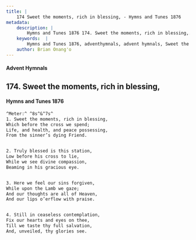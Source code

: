 ```yaml
---
title: |
    174 Sweet the moments, rich in blessing, - Hymns and Tunes 1876
metadata:
    description: |
        Hymns and Tunes 1876 174. Sweet the moments, rich in blessing,. Which before the cross we spend; Life, and health, and peace possessing, From the sinner’s dying Friend. 
    keywords:  |
        Hymns and Tunes 1876, adventhymnals, advent hymnals, Sweet the moments, rich in blessing,, Which before the cross we spend;, 
    author: Brian Onang'o
---
```


#### Advent Hymnals
## 174. Sweet the moments, rich in blessing,
####  Hymns and Tunes 1876

```txt
^Meter:^ ^8s^&^7s^
1. Sweet the moments, rich in blessing,
Which before the cross we spend;
Life, and health, and peace possessing,
From the sinner’s dying Friend.


2. Truly blessed is this station,
Low before his cross to lie,
While we see divine compassion,
Beaming in his gracious eye.


3. Here we feel our sins forgiven,
While upon the Lamb we gaze;
And our thoughts are all of Heaven,
And our lips o’erflow with praise.


4. Still in ceaseless contemplation,
Fix our hearts and eyes on thee,
Till we taste thy full salvation,
And, unveiled, thy glories see.
```